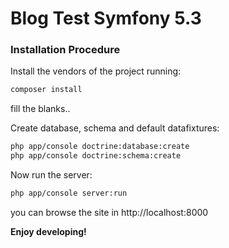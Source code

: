 Blog Test Symfony 5.3
======

### Installation Procedure

Install the vendors of the project running:

```sh
composer install
```
fill the blanks..


Create database, schema and default datafixtures:

```sh
php app/console doctrine:database:create
php app/console doctrine:schema:create
```

Now run the server:

```sh
php app/console server:run
```

you can browse the site in http://localhost:8000

**Enjoy developing!**
